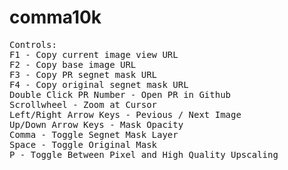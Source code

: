 # comma10k

<pre>
Controls:
F1 - Copy current image view URL
F2 - Copy base image URL
F3 - Copy PR segnet mask URL
F4 - Copy original segnet mask URL
Double Click PR Number - Open PR in Github
Scrollwheel - Zoom at Cursor
Left/Right Arrow Keys - Pevious / Next Image
Up/Down Arrow Keys - Mask Opacity
Comma - Toggle Segnet Mask Layer
Space - Toggle Original Mask
P - Toggle Between Pixel and High Quality Upscaling
</pre>